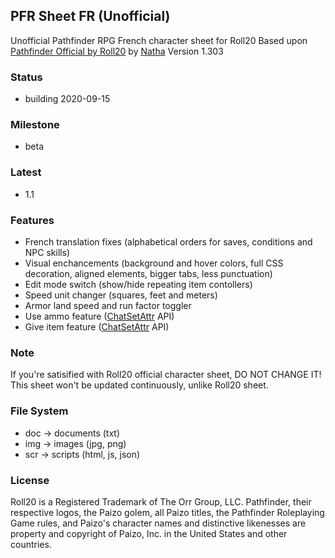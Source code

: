   ## PFR Sheet FR (Unofficial)

  Unofficial Pathfinder RPG French character sheet for Roll20
  Based upon [Pathfinder Official by Roll20](https://github.com/Roll20/roll20-character-sheets/tree/master/Pathfinder%20by%20Roll20) by [Natha](https://app.roll20.net/users/75857/natha)
  Version 1.303

  ### Status

  * building 2020-09-15

  ### Milestone

  * beta

  ### Latest

  * 1.1

  ### Features

  * French translation fixes (alphabetical orders for saves, conditions and NPC skills)
  * Visual enchancements (background and hover colors, full CSS decoration, aligned elements, bigger tabs, less punctuation)
  * Edit mode switch (show/hide repeating item contollers)
  * Speed unit changer (squares, feet and meters)
  * Armor land speed and run factor toggler
  * Use ammo feature ([ChatSetAttr](https://github.com/Roll20/roll20-api-scripts/blob/master/ChatSetAttr/README.md) API)
  * Give item feature ([ChatSetAttr](https://github.com/Roll20/roll20-api-scripts/blob/master/ChatSetAttr/README.md) API)

  ### Note

  If you're satisified with Roll20 official character sheet, DO NOT CHANGE IT!
  This sheet won't be updated continuously, unlike Roll20 sheet.

  ### File System

  * doc -> documents (txt)
  * img -> images (jpg, png)
  * scr -> scripts (html, js, json)

  ### License

  Roll20 is a Registered Trademark of The Orr Group, LLC.
  Pathfinder, their respective logos, the Paizo golem, all Paizo titles, the Pathfinder Roleplaying Game rules, and Paizo's character names and distinctive likenesses are property and copyright of Paizo, Inc. in the United States and other countries.
